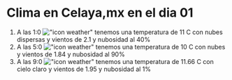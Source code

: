 # Clima en Celaya,mx en el dia 01

1. A las 1:0 !["icon weather"](http://openweathermap.org/img/w/03n.png) tenemos una temperatura de 11 C con nubes dispersas y  vientos de 2.1 y nubosidad al 40%
1. A las 5:0 !["icon weather"](http://openweathermap.org/img/w/04n.png) tenemos una temperatura de 10 C con nubes y  vientos de 1.84 y nubosidad al 90%
1. A las 9:0 !["icon weather"](http://openweathermap.org/img/w/01d.png) tenemos una temperatura de 11.66 C con cielo claro y  vientos de 1.95 y nubosidad al 1%
